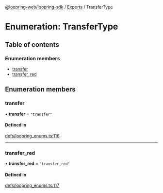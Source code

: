 [@loopring-web/loopring-sdk](../README.md) / [Exports](../modules.md) / TransferType

# Enumeration: TransferType

## Table of contents

### Enumeration members

- [transfer](TransferType.md#transfer)
- [transfer\_red](TransferType.md#transfer_red)

## Enumeration members

### transfer

• **transfer** = `"transfer"`

#### Defined in

[defs/loopring_enums.ts:116](https://github.com/Loopring/loopring_sdk/blob/f560ad6/src/defs/loopring_enums.ts#L116)

___

### transfer\_red

• **transfer\_red** = `"transfer_red"`

#### Defined in

[defs/loopring_enums.ts:117](https://github.com/Loopring/loopring_sdk/blob/f560ad6/src/defs/loopring_enums.ts#L117)
